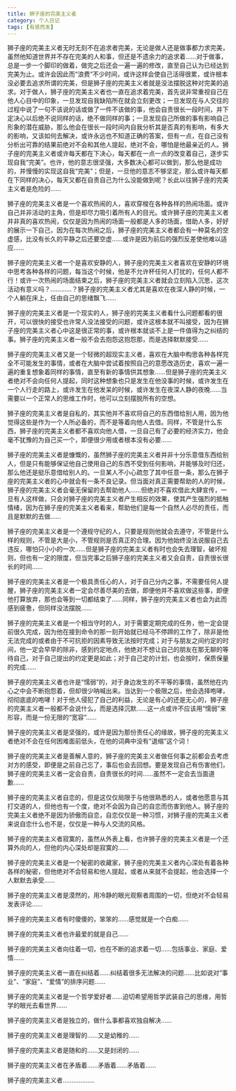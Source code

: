 ```yaml
---
title: 狮子座的完美主义者
category: 个人日记
tags: [有感而发]
---
```


狮子座的完美主义者无时无刻不在追求者完美，无论是做人还是做事都力求完美，虽然他知道世界并不存在完美的人和事，但还是不遗余力的追求着……对于做事，总是一步一个脚印的做着，做完之后还会一遍一遍的修改，直至自己认为已经达到完美为止。或许会因此而“浪费”不少时间，或许这样会使自己活得很累，或许根本没必要去追求所谓的完美，但是狮子座的完美主义者就是没法摆脱这种对完美的追求。对于做人，狮子座的完美主义者也一直在追求着完美，首先说非常重视自己在他人心目中的印象，一旦发现自我缺陷所在就会立刻更改；一旦发现在与人交往的过程中说了一句不该说的话或做了一件不该做的事，他会自责很长一段时间，并下定决心以后绝不说同样的话，绝不做同样的事；一旦发现自己所做的事有影响自己形象的潜在威胁，那么他会在很长一段时间内自我分析其是否真的有影响，有多大的影响，又该如何去解决，或许永远也不知道正确的答案，但有一点，在自己没有分析出可靠的结果前绝对不会和其他人提起，绝对不会，哪怕是他最亲近的人。狮子座的完美主义者或许每天都在下决心，每天都在一点一点的改变着自己，逐步实现自我“完美”。也许，他的意志很坚强，大多数决心都可以做到，那么他是成功的，并慢慢的实现这自我“完美”；但是，一旦他的意志不够坚定，那么或许每天都在下同样的决心，每天又都在自责自己为什么没能做到呢？长此以往狮子座的完美主义者是危险的……


狮子座的完美主义者是一个喜欢热闹的人，喜欢穿梭在各种各样的热闹场面。或许自己并非活动的主角，但是却尽力吸引着所有人的目光。或许狮子座的完美主义者并非真的喜欢热闹，仅仅是因为热闹的场面一般都是人多的场面，借助人多，好好的展示一下自己，因为在每次热闹之后，狮子座的完美主义者都会有一种莫名的空虚感，比没有长久的平静之后还要空虚……或许是因为前后的强烈反差使他难以适应……

狮子座的完美主义者一个是喜欢安静的人，狮子座的完美主义者喜欢在安静的环境中思考各种各样的问题，每当这个时候，他是不允许杯任何人打扰的，任何人都不行！或许一次热闹的场面结束之后，狮子座的完美主义者就会立刻陷入沉思，这次活动有意义吗？…………？狮子座的完美主义者尤其是喜欢在夜深人静的时候，一个人躺在床上，任由自己的思绪飘飞……

狮子座的完美主义者是一个现实的人，狮子座的完美主义者看什么问题都看的很开，可以很快的接受也许常人没法接受的问题，或许这根本就不叫接受，因为在狮子座的完美主义者心中这是很正常的事，或许根本就谈不上是一件值得为之纠结的事。狮子座的完美主义者一般不会去抱怨这抱怨那，而是选择默默接受……

狮子座的完美主义者又是一个轻微的超现实主义者，喜欢在大脑中构思各种各样完全不可能发生的事情，或者在大脑中尝试着按照自己的意愿改造历史，喜欢一遍一遍的重复想象着同样的事情，直至有新的事情供其想象……但是狮子座的完美主义者绝对不会向任何人提起，同时这种想象也只是发生在他没事的时候，或许发生在一个人行走的路上，或许发生在他发呆的时候，或许发生在夜深人静的夜晚……当需要以一个正常人的思维工作时，他可以立刻摆脱所有的空想。

狮子座的完美主义者是自私的，其实他并不喜欢将自己的东西借给别人用，因为他觉得这些是作为一个人所必备的，而不是等着向他人去借。同样，不管是什么东西，狮子座的完美主义者都不喜欢向他人借，一旦自己有了必要的经济实力，他会毫不犹豫的为自己买一个，即便很少用或者根本没有必要……

狮子座的完美主义者是慷慨的，虽然狮子座的完美主义者并非十分乐意借东西给别人，但是只有能够保证他自己使用自己的东西不受到任何影响，并能够及时归还，那么他还是挺乐意借给别人的。一旦某人不小心疏忽了其中任意一条，那么在狮子座的完美主义者的心中就会有一条不良记录。但当面对真正需要帮助的人的时候，狮子座的完美主义者会毫无保留的去帮助他人……但绝对不喜欢借此大肆宣传，一旦有人这样做，只会对狮子座的完美主义者产生相反的效果，使其产生强烈的抵触情绪，因为在狮子座的完美主义者看来，帮助他们是每一个自然人必尽的责任，而且是默默的去做……

狮子座的完美主义者是一个遵规守纪的人，只要是规则他就会去遵守，不管是什么样的规则，不管是大是小，不管规则是否真正的合理。因为他始终没法说服自己去违反，哪怕只小小的一次……但是狮子座的完美主义者有时也会失去理智，破坏规则，但也有一定的限度，但当完事之后狮子座的完美主义者又会自责，自责很长很长的时间……

狮子座的完美主义者是一个极具责任心的人，对于自己分内之事，不需要任何人提醒，狮子座的完美主义者一定会尽善尽美的去做，即便他并不喜欢做这些事，即便他打算放弃，那也会等到一切都结束了……同样，狮子座的完美主义者也会为此而感到疲惫，但同样没法摆脱……

狮子座的完美主义者是一个相当守时的人，对于需要定期完成的任务，他一定会提前很久完成，因为他在接到命令的那一刻开始就已经马不停蹄的工作了，除非是他无法完成的或者由于不可抗拒的因素导致无法按时完成；对于与朋友之间约定的时间，他一定会早早的除非，感到约定地点，他绝对不想让自己的朋友在那无聊的等待自己，对于自己提出的约定更是如此；对于自己定的计划，也会按时，保质保量的完成……

狮子座的完美主义者也许是“懦弱”的，对于身边发生的不平等的事情，虽然他在内心之中会不断抱怨着，但却很少呐喊出来。当达到一个极限之后，他会选择咆哮，彻彻底底的咆哮！对于他人侵犯了自己的利益，无论是有心的还是无心的，狮子座的完美主义者一般都不会说什么，而是选择沉默……这一点或许不应该用“懦弱”来形容，而是一份无限的“宽容”……

狮子座的完美主义者是坚强的，或许是因为那份责任心的缘故，狮子座的完美主义者绝对不会在任何困难面前低头，在他的词典中没有“退缩”这个词！

狮子座的完美主义者是善解人意的，狮子座的完美主义者做任何事之前都会去考虑对方的感受，即便是之前自己忘了，事后也会去回想。要是发现自己有伤害他们，狮子座的完美主义者一定会自责，自责很长的时间……虽然不一定会去当面道歉……

狮子座的完美主义者自恋的，但是这仅仅局限于与他很熟悉的人，或者他愿意与其打交道的人，但他也有一个度，绝对不会因为自己的自恋而伤害到他人。狮子座的完美主义者绝不是因为骄傲而自恋，自恋仅仅是一种习惯，对狮子座的完美主义者来说自恋什么也不是，仅仅是一种与人交流的风格。

狮子座的完美主义者寂寞的，虽然从外表上看，也许狮子座的完美主义者是一个还算外向的人，但他的内心深处却是寂寞的……

狮子座的完美主义者是一个秘密的收藏家，狮子座的完美主义者内心深处有着各种各样的秘密，但他绝对不会轻易和他人提起，或者从来就不会提起，他会选择一个人默默去承受……

狮子座的完美主义者是漠然的，用冷静的眼光观察者周围的一切，但绝对不会轻易发表评论……

狮子座的完美主义者有时傻傻的，笨笨的……感觉就是一个白痴……

狮子座的完美主义者也许最爱的就是自己……

狮子座的完美主义者向往着一切，也在不断的追求着一切……包括事业、家庭、爱情……

狮子座的完美主义者一直在纠结着……纠结着很多无法解决的问题……比如说对“事业”、“家庭”、“爱情”的排序问题……

狮子座的完美主义者是一个哲学爱好者……迫切希望用哲学武装自己的思维，用哲学的眼光去看世界……

狮子座的完美主义者是独立的，做什么事都喜欢独自解决……

狮子座的完美主义者是理智的……又是幼稚的……

狮子座的完美主义者是随和的……又是封闭的……

狮子座的完美主义者在矛盾着……矛盾着……矛盾着……

狮子座的完美主义者………………
